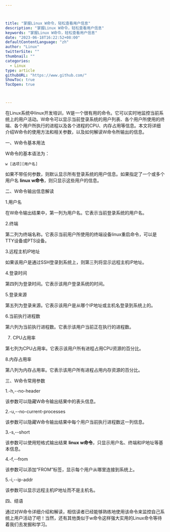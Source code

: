 ```yaml
---



title: "掌握Linux W命令，轻松查看用户信息"
description: "掌握Linux W命令，轻松查看用户信息"
keywords: "掌握Linux W命令，轻松查看用户信息"
date: "2023-06-18T16:22:52+08:00"
defaultContentLanguage: "zh"
author: "Linux"
twitterSite: ""
thumbnail: ""
categories:
  - Linux
type: article
githubURL: "https://www.github.com/"
ShowToc: true
TocOpen: true



---
```


在Linux系统中linux开发培训，W是一个很有用的命令。它可以实时地监控当前系统上的用户活动。W命令可以显示当前登录系统的用户列表、各个用户所使用的终端、各个用户所执行的进程以及各个进程的CPU、内存占用等信息。本文将详细介绍W命令的使用方法和相关参数，以及如何解读W命令所输出的信息。

一、W命令基本用法

W命令的基本语法为：

```
w [选项][用户名]
```

如果不带任何参数，则默认显示所有登录系统的用户信息。如果指定了一个或多个用户名 **linux w命令**，则只显示这些用户的信息。

二、W命令输出信息解读

1.用户名

在W命令输出结果中，第一列为用户名。它表示当前登录系统的用户名。

2.终端

第二列为终端名称。它表示当前用户所使用的终端设备linux重启命令，可以是TTY设备或PTS设备。

3.远程主机IP地址

如果该用户是通过SSH登录到系统上，则第三列将显示远程主机IP地址。

4.登录时间

第四列为登录时间。它表示该用户登录系统的时间。

5.登录来源

第五列为登录来源。它表示该用户是从哪个IP地址或主机名登录到系统上的。

6.当前执行进程数

第六列为当前执行进程数。它表示该用户当前正在执行的进程数。

7. CPU占用率

第七列为CPU占用率。它表示该用户所有进程占用CPU资源的百分比。

8.内存占用率

第八列为内存占用率。它表示该用户所有进程占用内存资源的百分比。

三、W命令常用参数

1.-h,--no-header

该参数可以隐藏W命令输出结果中的表头信息。

2.-u,--no-current-processes

该参数可以隐藏W命令输出结果中每个用户当前执行进程数这一列信息。

3.-s,--short

该参数可以使用短格式输出结果 **linux w命令**，只显示用户名、终端和IP地址等基本信息。

4.-f,--from

该参数可以添加“FROM”标签，显示每个用户从哪里连接到系统上。

5.-i,--ip-addr

该参数可以显示远程主机IP地址而不是主机名。

四、结语

通过对W命令详细介绍和解读，相信读者已经能够熟练地使用该命令来监控自己系统上用户活动了吧！当然，还有其他类似于w命令这样强大实用的Linux命令等待着我们去发掘和学习。